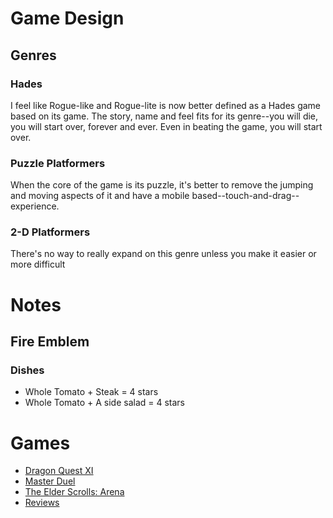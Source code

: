 # Game Design
## Genres
### Hades
I feel like Rogue-like and Rogue-lite is now better defined as a Hades game based on its game. The story, name and feel fits for its genre--you will die, you will start over, forever and ever. Even in beating the game, you will start over.

### Puzzle Platformers
When the core of the game is its puzzle, it's better to remove the jumping and moving aspects of it and have a mobile based--touch-and-drag--experience.

### 2-D Platformers
There's no way to really expand on this genre unless you make it easier or more difficult

# Notes
## Fire Emblem
### Dishes
* Whole Tomato + Steak = 4 stars
* Whole Tomato + A side salad = 4 stars

# Games
* [Dragon Quest XI](Dragon-Quest-XI.md)
* [Master Duel](MasterDuel/MasterDuel.md)
* [The Elder Scrolls: Arena](Arena.md)
* [Reviews](Reviews.md)
